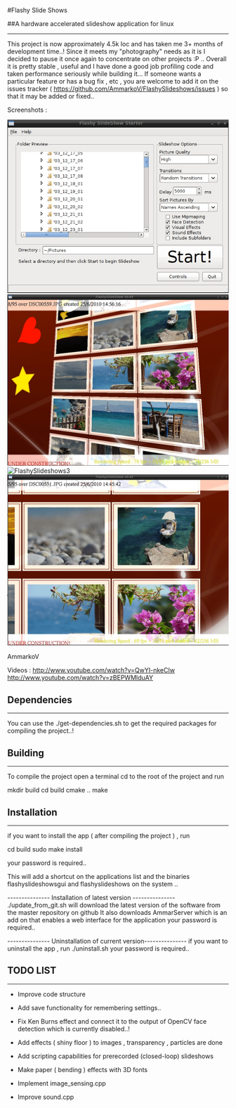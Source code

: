 #Flashy Slide Shows

##A hardware accelerated slideshow application for linux

----------------------
 
This project is now approximately 4.5k loc and has taken me 3+ months of development time..!
Since it meets my "photography" needs as it is I decided to pause it once again to concentrate on other projects :P .. Overall it is pretty stable , useful and I have done a good job profiling code and taken performance seriously while building it... 
If someone wants a particular feature or has a bug fix , etc , you are welcome to add it on the issues tracker ( https://github.com/AmmarkoV/FlashySlideshows/issues ) so that it may be added or fixed..  
   
Screenshots :

![FlashySlideshows1](https://raw.githubusercontent.com/AmmarkoV/FlashySlideshows/master/screenshots/screenshot1.jpg)
![FlashySlideshows2](https://raw.githubusercontent.com/AmmarkoV/FlashySlideshows/master/screenshots/screenshot2.jpg)
![FlashySlideshows3](https://raw.githubusercontent.com/AmmarkoV/FlashySlideshows/master/screenshots/screenshot3.jpg)
![FlashySlideshows4](https://raw.githubusercontent.com/AmmarkoV/FlashySlideshows/master/screenshots/screenshot4.jpg)

AmmarkoV

Videos :
http://www.youtube.com/watch?v=QwYI-nkeCIw
http://www.youtube.com/watch?v=zBEPWMlduAY

 

## Dependencies
------------------------------------------------------------------ 

You can use the ./get-dependencies.sh to get the required packages for compiling the project..!


## Building
------------------------------------------------------------------ 

To compile the project open a terminal cd to the root of the project and run

mkdir build 
cd build 
cmake ..
make 
  
## Installation
------------------------------------------------------------------ 


if you want to install the app ( after compiling the project ) , run 

cd build
sudo make install

your password is required.. 

This will add a shortcut on the applications list and the binaries flashyslideshowsgui and flashyslideshows on the system ..

--------------- Installation of latest version --------------- 
./update_from_git.sh will download the latest version of the software from the master repository on github
It also downloads AmmarServer which is an add on that enables a web interface for the application 
your password is required..  


--------------- Uninstallation of current version---------------
if you want to uninstall the app , run 
./uninstall.sh
your password is required..  

  

## TODO LIST
------------------------------------------------------------------ 

* Improve code structure

* Add save functionality for remembering settings..

* Fix Ken Burns effect and connect it to the output of OpenCV face detection which is currently disabled..!

* Add effects ( shiny floor ) to images  ,  transparency , particles  are done

* Add scripting capabilities for prerecorded (closed-loop) slideshows

* Make paper ( bending ) effects with 3D fonts

* Implement image_sensing.cpp

* Improve sound.cpp 


